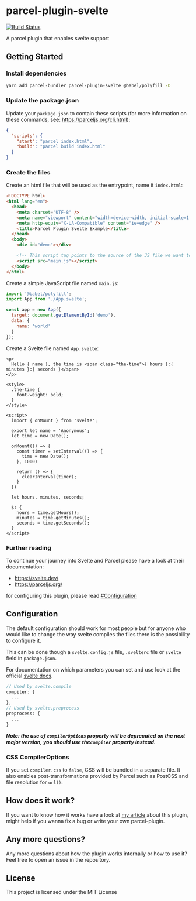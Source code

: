 # parcel-plugin-svelte

[![Build Status](https://dev.azure.com/DeMoorJasper/parcel-plugin-svelte/_apis/build/status/DeMoorJasper.parcel-plugin-svelte?branchName=master)](https://dev.azure.com/DeMoorJasper/parcel-plugin-svelte/_build/latest?definitionId=3&branchName=master)

A parcel plugin that enables svelte support

## Getting Started

### Install dependencies

```bash
yarn add parcel-bundler parcel-plugin-svelte @babel/polyfill -D
```

### Update the package.json

Update your `package.json` to contain these scripts (for more information on these commands, see: https://parceljs.org/cli.html):

```json
{
  "scripts": {
    "start": "parcel index.html",
    "build": "parcel build index.html"
  }
}
```

### Create the files

Create an html file that will be used as the entrypoint, name it `index.html`:

```html
<!DOCTYPE html>
<html lang="en">
  <head>
    <meta charset="UTF-8" />
    <meta name="viewport" content="width=device-width, initial-scale=1.0" />
    <meta http-equiv="X-UA-Compatible" content="ie=edge" />
    <title>Parcel Plugin Svelte Example</title>
  </head>
  <body>
    <div id="demo"></div>

    <!-- This script tag points to the source of the JS file we want to load and bundle -->
    <script src="main.js"></script>
  </body>
</html>
```

Create a simple JavaScript file named `main.js`:

```Javascript
import '@babel/polyfill';
import App from './App.svelte';

const app = new App({
  target: document.getElementById('demo'),
  data: {
    name: 'world'
  }
});
```

Create a Svelte file named `App.svelte`:

```svelte
<p>
  Hello { name }, the time is <span class="the-time">{ hours }:{ minutes }:{ seconds }</span>
</p>

<style>
  .the-time {
    font-weight: bold;
  }
</style>

<script>
  import { onMount } from 'svelte';

  export let name = 'Anonymous';
  let time = new Date();

  onMount(() => {
    const timer = setInterval(() => {
      time = new Date();
    }, 1000)

    return () => {
      clearInterval(timer);
    }
  })

  let hours, minutes, seconds;

  $: {
    hours = time.getHours();
    minutes = time.getMinutes();
    seconds = time.getSeconds();
  }
</script>
```

### Further reading

To continue your journey into Svelte and Parcel please have a look at their documentation:

- https://svelte.dev/
- https://parceljs.org/

for configuring this plugin, please read [#Configuration](https://github.com/DeMoorJasper/parcel-plugin-svelte#Configuration)

## Configuration

The default configuration should work for most people but for anyone who would like to change the way svelte compiles the files there is the possibility to configure it.

This can be done though a `svelte.config.js` file, `.svelterc` file or `svelte` field in `package.json`.

For documentation on which parameters you can set and use look at the official [svelte docs](https://github.com/sveltejs/svelte).

```Javascript
// Used by svelte.compile
compiler: {
  ...
},
// Used by svelte.preprocess
preprocess: {
  ...
}
```

**_Note: the use of `compilerOptions` property will be deprecated on the next major version, you should use the`compiler` property instead._**

### CSS CompilerOptions

If you set `compiler.css` to `false`, CSS will be bundled in a separate file. It also enables post-transformations provided by Parcel such as PostCSS and file resolution for `url()`.

## How does it work?

If you want to know how it works have a look at [my article](https://medium.com/@jasperdemoor/writing-a-parcel-plugin-3936271cbaaa) about this plugin, might help if you wanna fix a bug or write your own parcel-plugin.

## Any more questions?

Any more questions about how the plugin works internally or how to use it? Feel free to open an issue in the repository.

## License

This project is licensed under the MIT License
